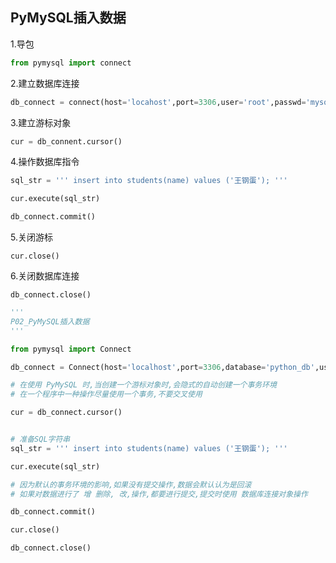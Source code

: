 ## PyMySQL插入数据

1.导包

```python
from pymysql import connect
```

2.建立数据库连接

```python
db_connect = connect(host='locahost',port=3306,user='root',passwd='mysql',database='python',charset='utf8')
```

3.建立游标对象

```python
cur = db_connent.cursor()
```

4.操作数据库指令

```python
sql_str = ''' insert into students(name) values ('王钢蛋'); '''

cur.execute(sql_str)

db_connect.commit()
```

5.关闭游标

```pytho
cur.close()
```

6.关闭数据库连接

```pytho
db_connect.close()
```



```python
'''
P02_PyMySQL插入数据
'''

from pymysql import Connect

db_connect = Connect(host='localhost',port=3306,database='python_db',user='root',password='123123',charset='utf8')

# 在使用 PyMySQL 时,当创建一个游标对象时,会隐式的自动创建一个事务环境
# 在一个程序中一种操作尽量使用一个事务,不要交叉使用

cur = db_connect.cursor()


# 准备SQL字符串
sql_str = ''' insert into students(name) values ('王钢蛋'); '''

cur.execute(sql_str)

# 因为默认的事务环境的影响,如果没有提交操作,数据会默认认为是回滚
# 如果对数据进行了 增 删除, 改,操作,都要进行提交,提交时使用 数据库连接对象操作

db_connect.commit()

cur.close()

db_connect.close()
```